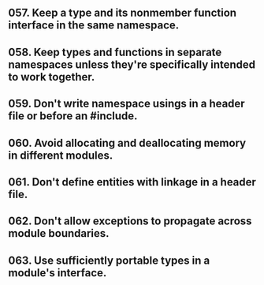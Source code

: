 ## 057. Keep a type and its nonmember function interface in the same namespace.
## 058. Keep types and functions in separate namespaces unless they're specifically intended to work together.
## 059. Don't write namespace usings in a header file or before an #include.
## 060. Avoid allocating and deallocating memory in different modules.
## 061. Don't define entities with linkage in a header file.
## 062. Don't allow exceptions to propagate across module boundaries.
## 063. Use sufficiently portable types in a module's interface.